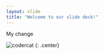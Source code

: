 ```yaml
---
layout: slide
title: "Welcome to our slide deck!"
---
```


My change

![codercat](https://octodex.github.com/codercat.jpg)
{: .center}
